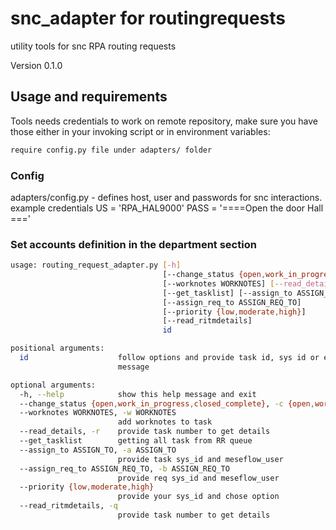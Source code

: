 snc_adapter for routingrequests
===========

utility tools for snc RPA routing requests

Version 0.1.0

## Usage and requirements


Tools needs credentials to work on remote repository, make sure you have those either in your invoking script or in environment variables:
```bash
require config.py file under adapters/ folder


```
### Config

adapters/config.py - defines host, user and passwords for snc interactions.
example credentials
US = 'RPA_HAL9000'
PASS = '====Open the door Hall ==='

### Set accounts definition in the department section
```bash
usage: routing_request_adapter.py [-h]
                                  [--change_status {open,work_in_progress,closed_complete}]
                                  [--worknotes WORKNOTES] [--read_details]
                                  [--get_tasklist] [--assign_to ASSIGN_TO]
                                  [--assign_req_to ASSIGN_REQ_TO]
                                  [--priority {low,moderate,high}]
                                  [--read_ritmdetails]
                                  id

positional arguments:
  id                    follow options and provide task id, sys id or example
                        message

optional arguments:
  -h, --help            show this help message and exit
  --change_status {open,work_in_progress,closed_complete}, -c {open,work_in_progress,closed_complete}
  --worknotes WORKNOTES, -w WORKNOTES
                        add worknotes to task
  --read_details, -r    provide task number to get details
  --get_tasklist        getting all task from RR queue
  --assign_to ASSIGN_TO, -a ASSIGN_TO
                        provide task sys_id and meseflow_user
  --assign_req_to ASSIGN_REQ_TO, -b ASSIGN_REQ_TO
                        provide req sys_id and meseflow_user
  --priority {low,moderate,high}
                        provide your sys_id and chose option
  --read_ritmdetails, -q
                        provide task number to get details


```
